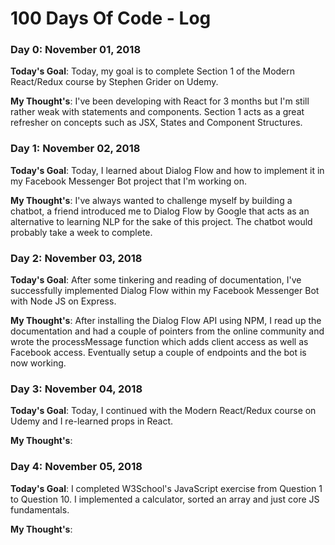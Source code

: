 # 100 Days Of Code - Log

### Day 0: November 01, 2018

**Today's Goal**: Today, my goal is to complete Section 1 of the Modern React/Redux course by Stephen Grider on Udemy.

**My Thought's**: I've been developing with React for 3 months but I'm still rather weak with statements and components. Section 1 acts as a great refresher on concepts such as JSX, States and Component Structures.

### Day 1: November 02, 2018

**Today's Goal**: Today, I learned about Dialog Flow and how to implement it in my Facebook Messenger Bot project that I'm working on.

**My Thought's**: I've always wanted to challenge myself by building a chatbot, a friend introduced me to Dialog Flow by Google that acts as an alternative to learning NLP for the sake of this project. The chatbot would probably take a week to complete.

### Day 2: November 03, 2018

**Today's Goal**: After some tinkering and reading of documentation, I've successfully implemented Dialog Flow within my Facebook Messenger Bot with Node JS on Express.

**My Thought's**: After installing the Dialog Flow API using NPM, I read up the documentation and had a couple of pointers from the online community and wrote the processMessage function which adds client access as well as Facebook access. Eventually setup a couple of endpoints and the bot is now working.

### Day 3: November 04, 2018

**Today's Goal**: Today, I continued with the Modern React/Redux course on Udemy and I re-learned props in React.

**My Thought's**:

### Day 4: November 05, 2018

**Today's Goal**: I completed W3School's JavaScript exercise from Question 1 to Question 10. I implemented a calculator, sorted an array and just core JS fundamentals.

**My Thought's**:
